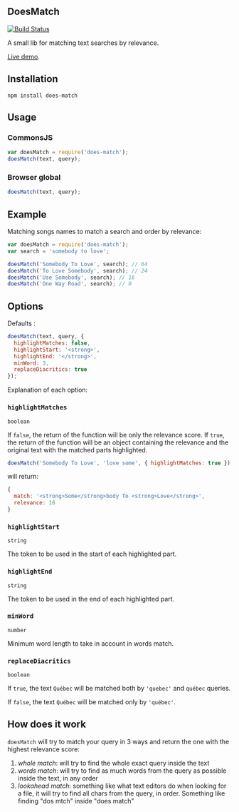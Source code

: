 DoesMatch
---------

[![Build Status](https://travis-ci.org/rafaeleyng/does-match.svg?branch=master)](https://travis-ci.org/rafaeleyng/does-match)

A small lib for matching text searches by relevance.

[Live demo](http://rafaeleyng.github.io/does-match/).

## Installation

```
npm install does-match
```

## Usage

### CommonsJS

```javascript
var doesMatch = require('does-match');
doesMatch(text, query);
```

### Browser global

```javascript
doesMatch(text, query);
```

## Example

Matching songs names to match a search and order by relevance:

```javascript
var doesMatch = require('does-match');
var search = 'somebody to love';

doesMatch('Somebody To Love', search); // 64
doesMatch('To Love Somebody', search); // 24
doesMatch('Use Somebody', search); // 16
doesMatch('One Way Road', search); // 0
```

## Options

Defaults :

```javascript
doesMatch(text, query, {
  highlightMatches: false,
  highlightStart: '<strong>',
  highlightEnd: '</strong>',
  minWord: 3,
  replaceDiacritics: true
});
```

Explanation of each option:

### `highlightMatches`

`boolean`

If `false`, the return of the function will be only the relevance score.
If `true`, the return of the function will be an object containing the relevance and the original text with the matched parts highlighted.

```javascript
doesMatch('Somebody To Love', 'love some', { highlightMatches: true });
```

will return:

```javascript
{
  match: '<strong>Some</strong>body To <strong>Love</strong>',
  relevance: 16
}
```

### `highlightStart`

`string`

The token to be used in the start of each highlighted part.

### `highlightEnd`

`string`

The token to be used in the end of each highlighted part.

### `minWord`

`number`

Minimum word length to take in account in words match.

### `replaceDiacritics`

`boolean`

If `true`, the text `Québec` will be matched both by `'quebec'` and `québec` queries.

If `false`, the text `Québec` will be matched only by `'québec'`.

## How does it work

`doesMatch` will try to match your query in 3 ways and return the one with the highest relevance score:

1. *whole match*: will try to find the whole exact query inside the text
1. *words match*: will try to find as much words from the query as possible inside the text, in any order
1. *lookahead match*: something like what text editors do when looking for a file, it will try to find all chars from the query, in order. Something like finding "dos mtch" inside "does match"
